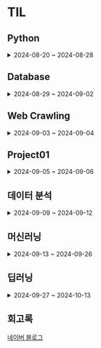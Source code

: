 # TIL

## Python

<details>
  
<summary>2024-08-20 ~ 2024-08-28</summary>
 
- 2024.08.20 [자료형, 변수, 입력](./TIL/Python/2024_08_20_Python01.md)

- 2024.08.21 [조건문, 반복문, 딕셔너리](./TIL/Python/2024_08_21_Python02.md)

- 2024.08.22 [while문, 함수](./TIL/Python/2024_08_22_Python03.md)

- 2024.08.23 [lambda, 예외처리](./TIL/Python/2024_08_23_Python04.md)

- 2024.08.26 [모듈, 외부 모듈, 클래스](./TIL/Python/2024_08_26_Python05.md)

- 2024.08.27 [클래스 활용, private 변수, 상속](./TIL/Python/2024_08_27_Python06.md)
  
- 2024.08.28 [pandas, numpy, 응용 프로젝트](./TIL/Python/2024_08_28_Python07.md)
  
</details>

## Database

<details>
  
<summary>2024-08-29 ~ 2024-09-02</summary>
  
- 2024.08.29 [데이터베이스 개요](./TIL/Database/2024_08_29_Database01.md)

- 2024.08.30 [SQL 기본, 문법](./TIL/Database/2024_08_30_Database02.md)
  
- 2024.09.02 [SQL 고급 문법 (데이터 형식, 조인)](./TIL/Database/2024_09_02_Database03.md)

</details>

## Web Crawling

<details>
  
<summary>2024-09-03 ~ 2024-09-04</summary>
  
- 2024.09.03 [API 사용, 정적 웹 크롤링, 데이터베이스 저장](./TIL/Web_Crawling/2024_09_03_Web_Crawling_01.md)

- 2024.09.04 [동적 크롤링](./TIL/Web_Crawling/2024_09_04_Web_Crawling_02.md)

</details>

## Project01

<details>
  
<summary>2024-09-05 ~ 2024-09-06</summary>
  
- 2024.09.05 [Project01](./Project/01/2024_09_05_Project01.md)

- 2024.09.06 https://github.com/SKNETWORKS-FAMILY-AICAMP/SKN05-1nd-2Team

</details>

## 데이터 분석

<details>
  
<summary>2024-09-09 ~ 2024-09-12</summary>
  
- 2024.09.09 [Pandas 자료 구조, 인덱스 활용, 산술연산](./TIL/데이터_분석/2024_09_09_데이터_분석01.md)

- 2024.09.10 [데이터 사전 처리, 누락 데이터, 중복 데이터, 정규화](./TIL/데이터_분석/2024_09_10_데이터_분석02.md)
  
- 2024.09.11 [시계열 데이터, 함수 매핑, 열 재구성, 그룹 연산](./TIL/데이터_분석/2024_09_11_데이터_분석03.md)
  
- 2024.09.12 [시각화, 그래프(선, 면적, 막대, 히스토그램, 산점도)](./TIL/데이터_분석/2024_09_12_데이터_분석04.md)

</details>

## 머신러닝

<details>
  
<summary>2024-09-13 ~ 2024-09-26</summary>

- 2024.09.13 [회귀 분석, KNN](./TIL/머신러닝/2024_09_13_머신러닝_01.md)

- 2024.09.19 [k-최근접 이웃 회귀, 선형 회귀, 규제, 로지스틱 회귀](./TIL/머신러닝/2024_09_19_머신러닝_02.md)

- 2024.09.20 [확률적 경사 하강법](./TIL/머신러닝/2024_09_20_머신러닝_03.md)
   
- 2024.09.23 [결정 트리, 그리드 서치, 랜덤 서치](./TIL/머신러닝/2024_09_23_머신러닝_04.md)
  
- 2024.09.24 [앙상블, 랜덤 포레스트, 부트스트랩](./TIL/머신러닝/2024_09_24_머신러닝_05.md)

- 2024.09.25 [주성분 분석(PCA)](./TIL/머신러닝/2024_09_25_머신러닝_06.md)
  
- 2024.09.26 [비지도 학습, K-Means 클러스터링, DBSCAN](./TIL/머신러닝/2024_09_26_머신러닝_07.md)

</details>

## 딥러닝

<details>
  
<summary>2024-09-27 ~ 2024-10-13</summary>

- 2024.09.27 [퍼셉트론, 역전파 알고리즘, 활성화 함수](./TIL/딥러닝/2024_09_27_딥러닝_01.md)


</details>

## 회고록

  [네이버 블로그](https://blog.naver.com/ghzm888)


